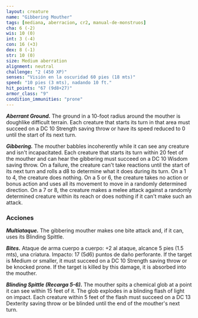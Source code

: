 ```yaml
---
layout: creature
name: "Gibbering Mouther"
tags: [mediana, aberracion, cr2, manual-de-monstruos]
cha: 6 (-2)
wis: 10 (0)
int: 3 (-4)
con: 16 (+3)
dex: 8 (-1)
str: 10 (0)
size: Medium aberration
alignment: neutral
challenge: "2 (450 XP)"
senses: "Visión en la oscuridad 60 pies (18 mts)"
speed: "10 pies (3 mts), nadando 10 ft."
hit_points: "67 (9d8+27)"
armor_class: "9"
condition_immunities: "prone"
---
```


***Aberrant Ground.*** The ground in a 10-foot radius around the mouther is doughlike difficult terrain. Each creature that starts its turn in that area must succeed on a DC 10 Strength saving throw or have its speed reduced to 0 until the start of its next turn.

***Gibbering.*** The mouther babbles incoherently while it can see any creature and isn't incapacitated. Each creature that starts its turn within 20 feet of the mouther and can hear the gibbering must succeed on a DC 10 Wisdom saving throw. On a failure, the creature can't take reactions until the start of its next turn and rolls a d8 to determine what it does during its turn. On a 1 to 4, the creature does nothing. On a 5 or 6, the creature takes no action or bonus action and uses all its movement to move in a randomly determined direction. On a 7 or 8, the creature makes a melee attack against a randomly determined creature within its reach or does nothing if it can't make such an attack.

### Acciones

***Multiataque.*** The gibbering mouther makes one bite attack and, if it can, uses its Blinding Spittle.

***Bites.*** Ataque de arma cuerpo a cuerpo: +2 al ataque, alcance 5 pies (1.5 mts), una criatura. Impacto: 17 (5d6) puntos de daño perforante. If the target is Medium or smaller, it must succeed on a DC 10 Strength saving throw or be knocked prone. If the target is killed by this damage, it is absorbed into the mouther.

***Blinding Spittle (Recarga 5-6).*** The mouther spits a chemical glob at a point it can see within 15 feet of it. The glob explodes in a blinding flash of light on impact. Each creature within 5 feet of the flash must succeed on a DC 13 Dexterity saving throw or be blinded until the end of the mouther's next turn.